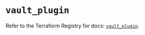 # `vault_plugin`

Refer to the Terraform Registry for docs: [`vault_plugin`](https://registry.terraform.io/providers/hashicorp/vault/4.6.0/docs/resources/plugin).
